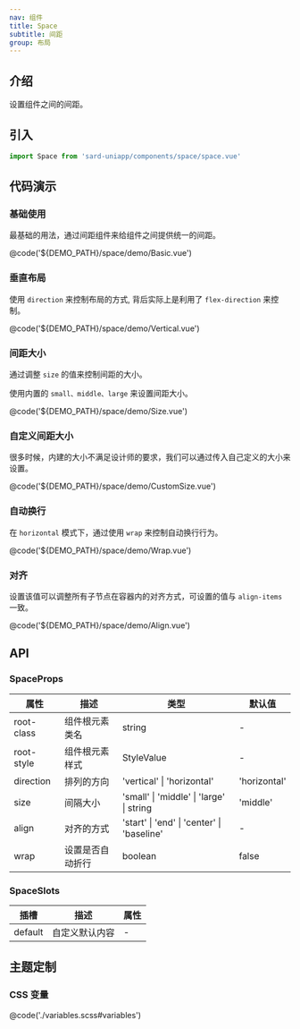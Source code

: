 ```yaml
---
nav: 组件
title: Space
subtitle: 间距
group: 布局
---
```


## 介绍

设置组件之间的间距。

## 引入

```ts
import Space from 'sard-uniapp/components/space/space.vue'
```

## 代码演示

### 基础使用

最基础的用法，通过间距组件来给组件之间提供统一的间距。

@code('${DEMO_PATH}/space/demo/Basic.vue')

### 垂直布局

使用 `direction` 来控制布局的方式, 背后实际上是利用了 `flex-direction` 来控制。

@code('${DEMO_PATH}/space/demo/Vertical.vue')

### 间距大小

通过调整 `size` 的值来控制间距的大小。

使用内置的 `small、middle、large` 来设置间距大小。

@code('${DEMO_PATH}/space/demo/Size.vue')

### 自定义间距大小

很多时候，内建的大小不满足设计师的要求，我们可以通过传入自己定义的大小来设置。

@code('${DEMO_PATH}/space/demo/CustomSize.vue')

### 自动换行

在 `horizontal` 模式下，通过使用 `wrap` 来控制自动换行行为。

@code('${DEMO_PATH}/space/demo/Wrap.vue')

### 对齐

设置该值可以调整所有子节点在容器内的对齐方式，可设置的值与 `align-items` 一致。

@code('${DEMO_PATH}/space/demo/Align.vue')

## API

### SpaceProps

| 属性       | 描述             | 类型                                       | 默认值       |
| ---------- | ---------------- | ------------------------------------------ | ------------ |
| root-class | 组件根元素类名   | string                                     | -            |
| root-style | 组件根元素样式   | StyleValue                                 | -            |
| direction  | 排列的方向       | 'vertical' \| 'horizontal'                 | 'horizontal' |
| size       | 间隔大小         | 'small' \| 'middle' \| 'large' \| string   | 'middle'     |
| align      | 对齐的方式       | 'start' \| 'end' \| 'center' \| 'baseline' | -            |
| wrap       | 设置是否自动折行 | boolean                                    | false        |

### SpaceSlots

| 插槽    | 描述           | 属性 |
| ------- | -------------- | ---- |
| default | 自定义默认内容 | -    |

## 主题定制

### CSS 变量

@code('./variables.scss#variables')
